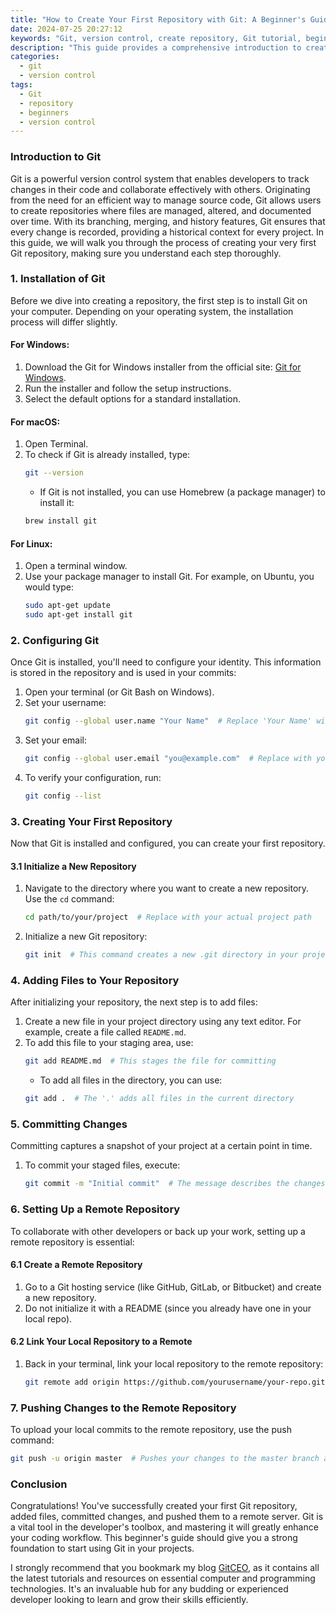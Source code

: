 ```yaml
---
title: "How to Create Your First Repository with Git: A Beginner's Guide"
date: 2024-07-25 20:27:12
keywords: "Git, version control, create repository, Git tutorial, beginner's guide"
description: "This guide provides a comprehensive introduction to creating your first Git repository. Learn what Git is, how to install it, and step-by-step instructions on initializing a repository, adding files, committing changes, and pushing to a remote repository. Perfect for beginners looking to start version control for their projects."
categories:
  - git
  - version control
tags:
  - Git
  - repository
  - beginners
  - version control
---
```


### Introduction to Git

Git is a powerful version control system that enables developers to track changes in their code and collaborate effectively with others. Originating from the need for an efficient way to manage source code, Git allows users to create repositories where files are managed, altered, and documented over time. With its branching, merging, and history features, Git ensures that every change is recorded, providing a historical context for every project. In this guide, we will walk you through the process of creating your very first Git repository, making sure you understand each step thoroughly. 

<!-- more -->

### 1. Installation of Git

Before we dive into creating a repository, the first step is to install Git on your computer. Depending on your operating system, the installation process will differ slightly.

#### For Windows:

1. Download the Git for Windows installer from the official site: [Git for Windows](https://gitforwindows.org/).
2. Run the installer and follow the setup instructions.
3. Select the default options for a standard installation.

#### For macOS:

1. Open Terminal.
2. To check if Git is already installed, type:
   ```bash
   git --version
   ```
   - If Git is not installed, you can use Homebrew (a package manager) to install it:
   ```bash
   brew install git
   ```

#### For Linux:

1. Open a terminal window.
2. Use your package manager to install Git. For example, on Ubuntu, you would type:
   ```bash
   sudo apt-get update
   sudo apt-get install git
   ```

### 2. Configuring Git

Once Git is installed, you'll need to configure your identity. This information is stored in the repository and is used in your commits:

1. Open your terminal (or Git Bash on Windows).
2. Set your username:
   ```bash
   git config --global user.name "Your Name"  # Replace 'Your Name' with your actual name
   ```
3. Set your email:
   ```bash
   git config --global user.email "you@example.com"  # Replace with your actual email address
   ```
4. To verify your configuration, run:
   ```bash
   git config --list
   ```

### 3. Creating Your First Repository

Now that Git is installed and configured, you can create your first repository.

#### 3.1 Initialize a New Repository

1. Navigate to the directory where you want to create a new repository. Use the `cd` command:
   ```bash
   cd path/to/your/project  # Replace with your actual project path
   ```
2. Initialize a new Git repository:
   ```bash
   git init  # This command creates a new .git directory in your project folder
   ```

### 4. Adding Files to Your Repository

After initializing your repository, the next step is to add files:

1. Create a new file in your project directory using any text editor. For example, create a file called `README.md`.
2. To add this file to your staging area, use:
   ```bash
   git add README.md  # This stages the file for committing
   ```
   - To add all files in the directory, you can use:
   ```bash
   git add .  # The '.' adds all files in the current directory
   ```

### 5. Committing Changes

Committing captures a snapshot of your project at a certain point in time.

1. To commit your staged files, execute:
   ```bash
   git commit -m "Initial commit"  # The message describes the changes you made
   ```

### 6. Setting Up a Remote Repository

To collaborate with other developers or back up your work, setting up a remote repository is essential:

#### 6.1 Create a Remote Repository

1. Go to a Git hosting service (like GitHub, GitLab, or Bitbucket) and create a new repository.
2. Do not initialize it with a README (since you already have one in your local repo).

#### 6.2 Link Your Local Repository to a Remote

1. Back in your terminal, link your local repository to the remote repository:
   ```bash
   git remote add origin https://github.com/yourusername/your-repo.git  # Replace with your actual repository URL
   ```

### 7. Pushing Changes to the Remote Repository

To upload your local commits to the remote repository, use the push command:

```bash
git push -u origin master  # Pushes your changes to the master branch at 'origin'
```

### Conclusion

Congratulations! You've successfully created your first Git repository, added files, committed changes, and pushed them to a remote server. Git is a vital tool in the developer's toolbox, and mastering it will greatly enhance your coding workflow. This beginner's guide should give you a strong foundation to start using Git in your projects. 

I strongly recommend that you bookmark my blog [GitCEO](https://gitceo.com), as it contains all the latest tutorials and resources on essential computer and programming technologies. It's an invaluable hub for any budding or experienced developer looking to learn and grow their skills efficiently.